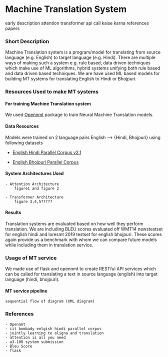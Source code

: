 # Machine Translation System

 early description 
        attention
        transformer
    api call kaise karna
    references
        papers

### Short Description

Machine Translation system is a program/model for translating from source language (e.g. English) to target language (e.g. Hindi). There are multiple ways of making such a system e.g. rule based, data driven techniques which make use of ML algorithms, hybrid systems unifying both rule based and data driven based techniques. We are have used ML based models for building MT systems for translating English to Hindi or Bhojpuri. 

### Resources Used to make MT systems

#### For training Machine Translation system

We used [Opennmt](https://github.com/OpenNMT/OpenNMT-py) package to train Neural Machine Translation models. 

#### Data Resources
Models were trained on 2 language pairs English --> {Hindi, Bhojpuri} using following datasets

- [English Hindi Parallel Corpus v2.1](http://www.cfilt.iitb.ac.in/iitb_parallel/)

- [English Bhojpuri Parallel Corpus](https://sites.google.com/view/loresmt)

#### System Architectures Used

	- Attention Architecture
		figure1 and figure 2

	- Transformer Architecture
		figure 3,4,5?????


#### Results 

Translation systems are evaluated based on how well they perform translation. We are including BLEU scores evaluated off WMT14 newstestset for english hindi and loresmt 2019 testset for english bhojpuri. These scores again provide us a benchmark with whom we can compare future models while including them in translation service.

### Usage of MT service

We made use of flask and opennmt to create RESTful API services which can be called for translating a text in source language (english) into target language (hindi, bhojpuri).

#### MT service pipeline

	sequential flow of diagram (UML diagram)

### References

	- Opennmt
	- iit bombady enlgish hindi parallel corpus
	- jointly learning to aligna and translation
	- attention is all you need
	- a3-108 system submission
	- Bleu Score
	- flask
